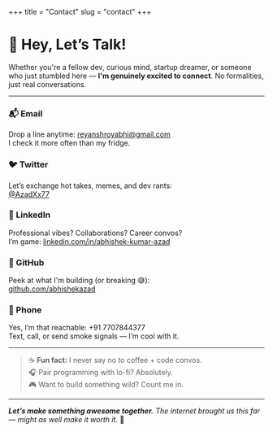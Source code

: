 +++
title = "Contact"
slug = "contact"
+++

# 👋 Hey, Let’s Talk!

Whether you're a fellow dev, curious mind, startup dreamer, or someone who just stumbled here — **I'm genuinely excited to connect**. No formalities, just real conversations.

---

### 📬 Email  
Drop a line anytime: [reyanshroyabhi@gmail.com](mailto:reyanshroyabhi@gmail.com)  
I check it more often than my fridge.

### 🐦 Twitter  
Let’s exchange hot takes, memes, and dev rants:  
[@AzadXx77](https://x.com/AzadXx77)

### 💼 LinkedIn  
Professional vibes? Collaborations? Career convos?  
I’m game: [linkedin.com/in/abhishek-kumar-azad](https://linkedin.com/in/abhishek-kumar-azad)

### 🐙 GitHub  
Peek at what I'm building (or breaking 😅):  
[github.com/abhishekazad](https://github.com/ReyXX777)

### 📱 Phone  
Yes, I’m that reachable: +91 7707844377  
Text, call, or send smoke signals — I’m cool with it.

---

> ☕ **Fun fact:** I never say no to coffee + code convos.  
> 🎧 Pair programming with lo-fi? Absolutely.  
> 🎮 Want to build something wild? Count me in.

---

_**Let’s make something awesome together.** The internet brought us this far — might as well make it worth it._ 🚀

